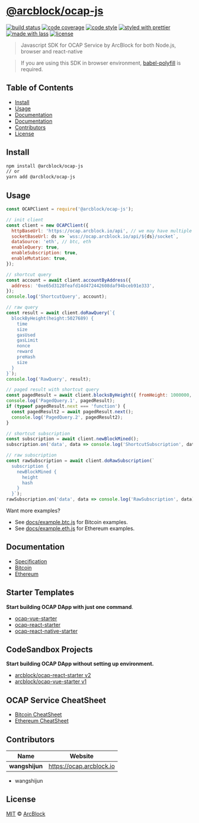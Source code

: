 # [**@arcblock/ocap-js**](https://github.com/arcblock/ocap-javascript-sdk)

[![build status](https://img.shields.io/travis/ArcBlock/ocap-javascript-sdk.svg)](https://travis-ci.org/ArcBlock/ocap-javascript-sdk)
[![code coverage](https://img.shields.io/codecov/c/github/ArcBlock/ocap-javascript-sdk.svg)](https://codecov.io/gh/ArcBlock/ocap-javascript-sdk)
[![code style](https://img.shields.io/badge/code_style-XO-5ed9c7.svg)](https://github.com/sindresorhus/xo)
[![styled with prettier](https://img.shields.io/badge/styled_with-prettier-ff69b4.svg)](https://github.com/prettier/prettier)
[![made with lass](https://img.shields.io/badge/made_with-lass-95CC28.svg)](https://lass.js.org)
[![license](https://img.shields.io/github/license/ArcBlock/ocap-javascript-sdk.svg)](LICENSE)

> Javascript SDK for OCAP Service by ArcBlock for both Node.js, browser and react-native

> If you are using this SDK in browser environment, [babel-polyfill](https://babeljs.io/docs/en/babel-polyfill) is required.

## Table of Contents

- [Install](#install)
- [Usage](#usage)
- [Documentation](#documentation)
- [Documentation](#documentation)
- [Contributors](#contributors)
- [License](#license)

## Install

```sh
npm install @arcblock/ocap-js
// or
yarn add @arcblock/ocap-js
```

## Usage

```js
const OCAPClient = require('@arcblock/ocap-js');

// init client
const client = new OCAPClient({
  httpBaseUrl: 'https://ocap.arcblock.io/api', // we may have multiple hosts in future
  socketBaseUrl: ds => `wss://ocap.arcblock.io/api/${ds}/socket`,
  dataSource: 'eth', // btc, eth
  enableQuery: true,
  enableSubscription: true,
  enableMutation: true,
});

// shortcut query
const account = await client.accountByAddress({
  address: '0xe65d3128feafd14d472442608daf94bceb91e333',
});
console.log('ShortcutQuery', account);

// raw query
const result = await client.doRawQuery(`{
  blockByHeight(height:5027689) {
    time
    size
    gasUsed
    gasLimit
    nonce
    reward
    preHash
    size
  }
}`);
console.log('RawQuery', result);

// paged result with shortcut query
const pagedResult = await client.blocksByHeight({ fromHeight: 1000000, toHeight: 1000020 });
console.log('PagedQuery.1', pagedResult);
if (typeof pagedResult.next === 'function') {
  const pagedResult2 = await pagedResult.next();
  console.log('PagedQuery.2', pagedResult2);
}

// shortcut subscription
const subscription = await client.newBlockMined();
subscription.on('data', data => console.log('ShortcutSubscription', data));

// raw subscription
const rawSubscription = await client.doRawSubscription(`
  subscription {
    newBlockMined {
      height
      hash
    }
  }`);
rawSubscription.on('data', data => console.log('RawSubscription', data));
```

Want more examples?

- See [docs/example.btc.js](./docs/example.btc.js) for Bitcoin examples.
- See [docs/example.eth.js](./docs/example.btc.js) for Ethereum examples.

## Documentation

- [Specification](./docs/spec.md)
- [Bitcoin](./docs/btc.md)
- [Ethereum](./docs/eth.md)

## Starter Templates

**Start building OCAP DApp with just one command**.

- [ocap-vue-starter](https://github.com/ArcBlock/ocap-vue-starter)
- [ocap-react-starter](https://github.com/ArcBlock/ocap-react-starter)
- [ocap-react-native-starter](https://github.com/ArcBlock/ocap-react-native-starter)

## CodeSandbox Projects

**Start building OCAP DApp without setting up environment.**

- [arcblock/ocap-react-starter v2](https://codesandbox.io/s/lppjkmov49)
- [arcblock/ocap-vue-starter v1](https://codesandbox.io/s/o4q563jvv6)

## OCAP Service CheatSheet

- [Bitcoin CheatSheet](./docs/cheatsheet.bitcoin.png)
- [Ethereum CheatSheet](./docs/cheatsheet.bitcoin.png)

## Contributors

| Name           | Website                    |
| -------------- | -------------------------- |
| **wangshijun** | <https://ocap.arcblock.io> |

- wangshijun

## License

[MIT](LICENSE) © [ArcBlock](https://www.arcblock.io)
